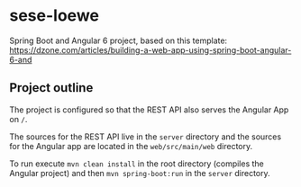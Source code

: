 # sese-loewe

Spring Boot and Angular 6 project, based on this template: https://dzone.com/articles/building-a-web-app-using-spring-boot-angular-6-and




## Project outline
The project is configured so that the REST API also serves the Angular App on `/`. 

The sources for the REST API live in the `server` directory and the sources for the Angular app are located in the `web/src/main/web` directory.


To run execute `mvn clean install` in the root directory (compiles the Angular project) and then `mvn spring-boot:run` in the `server` directory.
 